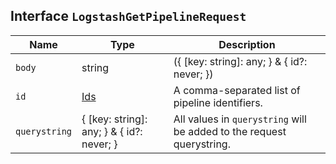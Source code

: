 ## Interface `LogstashGetPipelineRequest`

| Name | Type | Description |
| - | - | - |
| `body` | string | ({ [key: string]: any; } & { id?: never; }) | All values in `body` will be added to the request body. |
| `id` | [Ids](./Ids.md) | A comma-separated list of pipeline identifiers. |
| `querystring` | { [key: string]: any; } & { id?: never; } | All values in `querystring` will be added to the request querystring. |
